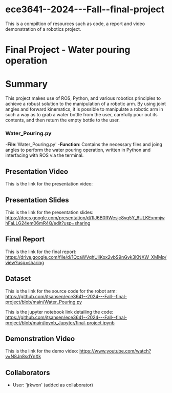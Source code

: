 # ece3641--2024---Fall--final-project
This is a compiltion of resources such as code, a report and video demonstration of a robotics project.


# Final Project - Water pouring operation

# Summary
This project makes use of ROS, Python, and various robotics principles to achieve a robust solution to the manipulation of a robotic arm. By using joint angles and forward kinematics, it is possible to manipulate a robotic arm in such a way as to grab a water bottle from the user, carefully pour out its contents, and then return the empty bottle to the user. 
### Water_Pouring.py
-**File**:'Water_Pouring.py'
-**Function**: Contains the necessary files and joing angles to perform the water pouring operation, written in Python and interfacing with ROS via the terminal. 




## Presentation Video
This is the link for the presentation video: 


## Presentation Slides
This is the link for the presentation slides: 
https://docs.google.com/presentation/d/1IJ6B0RWesjc8vq5Y_6ULKExnmjwhFaLLG24em06mR4Q/edit?usp=sharing

## Final Report
This is the link for the final report: 
https://drive.google.com/file/d/1QcaWVqhUilKox2vbS9nGyk3KNXW_XMMp/view?usp=sharing

## Dataset
This is the link for the source code for the robot arm: 
https://github.com/jtsansen/ece3641--2024---Fall--final-project/blob/main/Water_Pouring.py

This is the jupyter notebook link detailing the code:
https://github.com/jtsansen/ece3641--2024---Fall--final-project/blob/main/ipynb_Jupyter/final-project.ipynb

## Demonstration Video
This is the link for the demo video: 
https://www.youtube.com/watch?v=N8Jn8sdYnXk

## Collaborators
- User: 'jrkwon' (added as collaborator)

